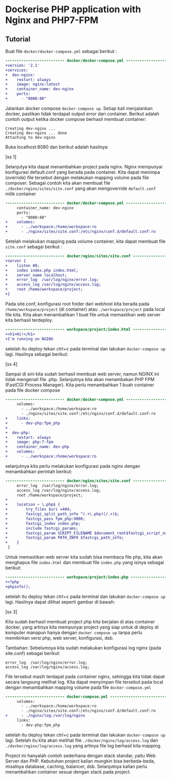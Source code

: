 # Dockerise PHP application with Nginx and PHP7-FPM
## Tutorial

Buat file `docker/docker-compose.yml` sebagai berikut :

``` diff
-------------------------- docker/docker-compose.yml --------------------------
+version: '2.1'
+services:
+  dev-nginx:
+    restart: always
+    image: nginx:latest
+    container_name: dev-nginx
+    ports:
+      - "8080:80"
```

Jalankan docker compose `docker-compose up`. Setiap kali menjalankan docker, pastikan tidak terdapat output error dari container. Berikut adalah contoh output ketika docker compose berhasil membuat container:
```
Creating dev-nginx ...
Creating dev-nginx ... done
Attaching to dev-nginx
```
Buka localhost:8080 dan berikut adalah hasilnya:

[ss 1]

Selanjutya kita dapat menambahkan project pada nginx. Nginx mempunyai konfigurasi default.conf yang berada pada container. Kita dapat menimpa (override) file tersebut dengan melakukan mapping volume pada file composer. Sebagai contoh kita akan membuat file `./docker/nginx/sites/site.conf` yang akan mengoverride `default.conf` milik container

``` diff
-------------------------- docker/docker-compose.yml --------------------------
     container_name: dev-nginx
     ports:
       - "8080:80"
+    volumes:
+      - ../workspace:/home/workspace:ro
+      - ./nginx/sites/site.conf:/etc/nginx/conf.d/default.conf:ro
```

Setelah melakukan mapping pada volume container, kita dapat membuat file `site.conf` sebagai berikut :

``` diff
-------------------------- docker/nginx/sites/site.conf --------------------------
+server {
+    listen 80;
+    index index.php index.html;
+    server_name localhost;
+    error_log  /var/log/nginx/error.log;
+    access_log /var/log/nginx/access.log;
+    root /home/workspace/project;
+}
```

Pada site.conf, konfigurasi root folder dari webhost kita berada pada `/home/workspace/project` (di container) atau `./workspace/project` pada local file kita. Kita akan menambahkan 1 buat file  untuk memastikan web server kita berhasil terdeploy.

``` diff
-------------------------- workspace/project/index.html --------------------------
+<h1>Hi!</h1>
+I'm running on NGINX 
```

setelah itu deploy tekan ctrl+c pada terminal dan lakukan `docker-compose up` lagi. Hasilnya sebagai berikut:

[ss 4]

Sampai di sini kita sudah berhasil membuat web server, namun NGINX ini tidak mengenali file .php. Selanjutnya kita akan menambakan PHP FPM (FastCGI Process Manager). Kita perlu menambahkan 1 buah container pada file docker compose

``` diff
-------------------------- docker/docker-compose.yml --------------------------
     volumes:
       - ../workspace:/home/workspace:ro
       - ./nginx/sites/site.conf:/etc/nginx/conf.d/default.conf:ro
+    links:
+      - dev-php:fpm_php
+
+  dev-php:
+    restart: always
+    image: php:7-fpm
+    container_name: dev-php
+    volumes:
+      - ../workspace:/home/workspace:ro 
```

selanjutnya kita perlu melakukan konfigurasi pada nginx dengan menambahkan perintah berikut:

``` diff
-------------------------- docker/nginx/sites/site.conf --------------------------
     error_log  /var/log/nginx/error.log;
     access_log /var/log/nginx/access.log;
     root /home/workspace/project;
+
+    location ~ \.php$ {
+        try_files $uri =404;
+        fastcgi_split_path_info ^(.+\.php)(/.+)$;
+        fastcgi_pass fpm_php:9000;
+        fastcgi_index index.php;
+        include fastcgi_params;
+        fastcgi_param SCRIPT_FILENAME $document_root$fastcgi_script_name;
+        fastcgi_param PATH_INFO $fastcgi_path_info;
+    }
 }
```

Untuk memastikan web server kita sudah bisa membaca file php, kita akan menghapus file `index.html` dan membuat file `index.php` yang isinya sebagai berikut:

``` diff
-------------------------- workspace/project/index.php --------------------------
+<?php
+phpinfo(); 
```

setelah itu deploy tekan ctrl+c pada terminal dan lakukan `docker-compose up` lagi. Hasilnya dapat dilihat seperti gambar di bawah:

[ss 3]

Kita sudah berhasil membuat project php kita berjalan di atas container docker, yang artinya kita mempunyai project yang siap untuk di deploy di komputer manapun hanya dengan `docker compose up` tanpa perlu memikirkan versi php, web server, konfigurasi, dsb.

Tambahan:
Sebelumnya kita sudah melakukan konfigurasi log nginx (pada site.conf) sebagai berikut:
```
error_log  /var/log/nginx/error.log;
access_log /var/log/nginx/access.log;
```
File tersebut masih terdapat pada container nginx, sehingga kita tidak dapat secara langsung melihat log. Kita dapat menyimpan file tersebut pada local dengan menambahkan mapping volume pada file `docker-compose.yml`

``` diff
-------------------------- docker-compose.yml --------------------------
     volumes:
       - ../workspace:/home/workspace:ro
       - ./nginx/sites/site.conf:/etc/nginx/conf.d/default.conf:ro
+      - ./nginx/log:/var/log/nginx
     links:
       - dev-php:fpm_php
```

setelah itu deploy tekan ctrl+c pada terminal dan lakukan `docker-compose up` lagi. Setelah itu kita akan melihat file `./docker/nginx/log/access.log` dan `./docker/nginx/log/access.log` yang artinya file log berhasil kita mapping.


Project ini hanyalah contoh sederhana dengan stack standar, yaitu Web Server dan PHP. Kebutuhan project kalian mungkin bisa berbeda-beda, misalnya database, caching, balancer, dsb. Selanjutnya kalian perlu menambahkan container sesuai dengan stack pada project.